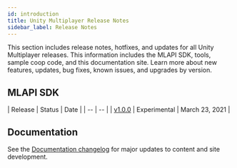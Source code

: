```yaml
---
id: introduction
title: Unity Multiplayer Release Notes
sidebar_label: Release Notes
---
```


This section includes release notes, hotfixes, and updates for all Unity Multiplayer releases. This information includes the  MLAPI SDK, tools, sample coop code, and this documentation site. Learn more about new features, updates, bug fixes, known issues, and upgrades by version.

## MLAPI SDK

| Release | Status | Date |
| -- | -- |
| [v1.0.0](multiplayer/release-1.0.0.md) | Experimental | March 23, 2021 |

## Documentation

See the [Documentation changelog]() for major updates to content and site development.
